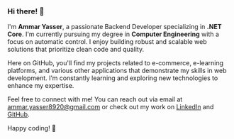 ### Hi there! 👋

I'm **Ammar Yasser**, a passionate Backend Developer specializing in **.NET Core**. I'm currently pursuing my degree in **Computer Engineering** with a focus on automatic control. I enjoy building robust and scalable web solutions that prioritize clean code and quality.

Here on GitHub, you'll find my projects related to e-commerce, e-learning platforms, and various other applications that demonstrate my skills in web development. I’m constantly learning and exploring new technologies to enhance my expertise.

Feel free to connect with me! You can reach out via email at [ammar.yasser8920@gmail.com](mailto:ammar.yasser8920@gmail.com) or check out my work on [LinkedIn](https://www.linkedin.com/in/ammar-yasser-a01772250/) and [GitHub](https://github.com/Ammar-Yasser8).

Happy coding! 🚀
